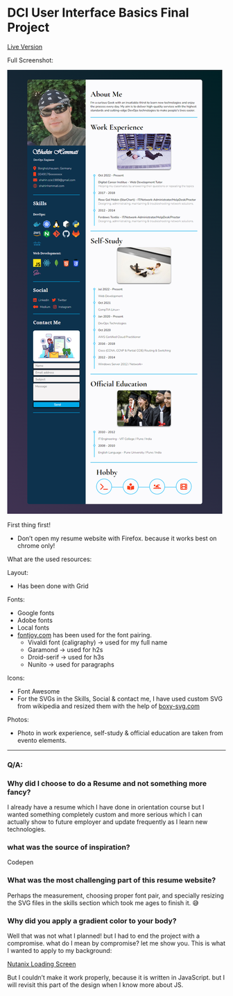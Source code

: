 # DCI User Interface Basics Final Project

[Live Version](http://shahin.thefabwebdev.com/)

Full Screenshot:

![resume-project-screeshot.png](./img/resume-project-screeshot.png)

First thing first!

- Don’t open my resume website with Firefox. because it works best on chrome only!

What are the used resources:

Layout:

- Has been done with Grid

Fonts:

- Google fonts
- Adobe fonts
- Local fonts
- [fontjoy.com](https://fontjoy.com/) has been used for the font pairing.
    - Vivaldi font (caligraphy) → used for my full name
    - Garamond → used for h2s
    - Droid-serif → used for h3s
    - Nunito → used for paragraphs

Icons:

- Font Awesome
- For the SVGs in the Skills, Social & contact me, I have used custom SVG from wikipedia and resized them with the help of [boxy-svg.com](http://boxy-svg.com/)

Photos:

- Photo in work experience, self-study & official education are taken from evento elements.

---

### Q/A:

### Why did I choose to do a Resume and not something more fancy?

I already have a resume which I have done in orientation course but I wanted something completely custom and more serious which I can actually show to future employer and update frequently as I learn new technologies. 

### what was the source of inspiration?

Codepen

### What was the most challenging part of this resume website?

Perhaps the measurement, choosing proper font pair, and specially resizing the SVG files in the skills section which took me ages to finish it. 😅

### Why did you apply a gradient color to your body?

Well that was not what I planned! but I had to end the project with a compromise. what do I mean by compromise? let me show you. This is what I wanted to apply to my background:

[Nutanix Loading Screen](https://codepen.io/kenchen/pen/vYwvbZ?editors=1100)

But I couldn’t make it work properly, because it is written in JavaScript. but I will revisit this part of the design when I know more about JS.